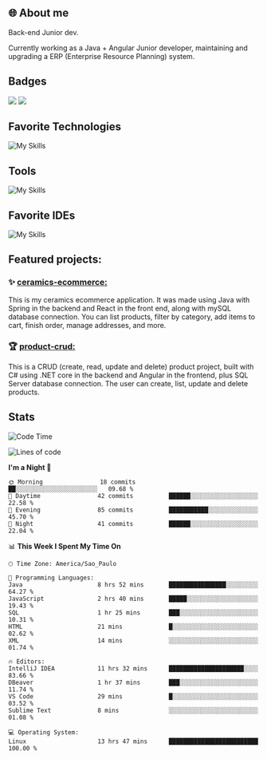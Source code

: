 ## 🌐 About me
Back-end Junior dev.

Currently working as a Java + Angular Junior developer, maintaining and upgrading a ERP (Enterprise Resource Planning) system.


## Badges

<div style="display: inline_block">
  <a href="https://www.credly.com/badges/bc4739f2-3a6a-4965-9292-0904b55d9652/public_url"><img src="https://github.com/user-attachments/assets/0c2e9028-389c-426c-b849-4bd29abbc0cb"></img></a>
  <a href=https://www.credly.com/badges/b0f4b2f6-34ec-4c0b-880f-cde76b902026/public_url"><img src="https://github.com/user-attachments/assets/07231ffe-f6b7-424a-bcc4-543fa6b2d97f"></img></a>
</div>

## Favorite Technologies

![My Skills](https://go-skill-icons.vercel.app/api/icons?i=java,spring,react,angular,typescript,javascript,cs,dotnet&perline=4&titles=true)

## Tools

![My Skills](https://go-skill-icons.vercel.app/api/icons?i=aws,gitlab,git,docker&perline=4&titles=true)

## Favorite IDEs

![My Skills](https://go-skill-icons.vercel.app/api/icons?i=idea,webstorm&perline=3&titles=true)

## Featured projects: 

### :sparkles: [ceramics-ecommerce:](https://github.com/marianarossi/ceramics-ecommerce-API)
This is my ceramics ecommerce application. It was made using Java with Spring in the backend and React in the front end, along with mySQL database connection. You can list products, filter by category, add items to cart, finish order, manage addresses, and more.

### :trophy: [product-crud:](https://github.com/marianarossi/.netCore-product-webAPI)
This is a CRUD (create, read, update and delete) product project, built with C# using .NET core in the backend and Angular in the frontend, plus SQL Server database connection. The user can create, list, update and delete products. 


## Stats

<!--START_SECTION:waka-->
![Code Time](http://img.shields.io/badge/Code%20Time-222%20hrs%202%20mins-blue)

![Lines of code](https://img.shields.io/badge/From%20Hello%20World%20I%27ve%20Written-41.2%20thousand%20lines%20of%20code-blue)

**I'm a Night 🦉** 

```text
🌞 Morning                18 commits          ██░░░░░░░░░░░░░░░░░░░░░░░   09.68 % 
🌆 Daytime                42 commits          ██████░░░░░░░░░░░░░░░░░░░   22.58 % 
🌃 Evening                85 commits          ███████████░░░░░░░░░░░░░░   45.70 % 
🌙 Night                  41 commits          ██████░░░░░░░░░░░░░░░░░░░   22.04 % 
```


📊 **This Week I Spent My Time On** 

```text
🕑︎ Time Zone: America/Sao_Paulo

💬 Programming Languages: 
Java                     8 hrs 52 mins       ████████████████░░░░░░░░░   64.27 % 
JavaScript               2 hrs 40 mins       █████░░░░░░░░░░░░░░░░░░░░   19.43 % 
SQL                      1 hr 25 mins        ███░░░░░░░░░░░░░░░░░░░░░░   10.31 % 
HTML                     21 mins             █░░░░░░░░░░░░░░░░░░░░░░░░   02.62 % 
XML                      14 mins             ░░░░░░░░░░░░░░░░░░░░░░░░░   01.74 % 

🔥 Editors: 
IntelliJ IDEA            11 hrs 32 mins      █████████████████████░░░░   83.66 % 
DBeaver                  1 hr 37 mins        ███░░░░░░░░░░░░░░░░░░░░░░   11.74 % 
VS Code                  29 mins             █░░░░░░░░░░░░░░░░░░░░░░░░   03.52 % 
Sublime Text             8 mins              ░░░░░░░░░░░░░░░░░░░░░░░░░   01.08 % 

💻 Operating System: 
Linux                    13 hrs 47 mins      █████████████████████████   100.00 % 
```


<!--END_SECTION:waka-->
